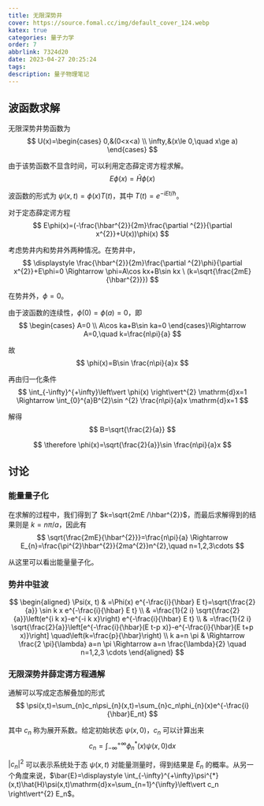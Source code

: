 ```yaml
---
title: 无限深势井
cover: https://source.fomal.cc/img/default_cover_124.webp
katex: true
categories: 量子力学
order: 7
abbrlink: 7324d20
date: 2023-04-27 20:25:24
tags:
description: 量子物理笔记
---
```

## 波函数求解
无限深势井势函数为
$$
U(x)=\begin{cases}
    0,&(0<x<a) \\
    \infty,&(x\le 0,\quad x\ge a)
\end{cases}
$$

由于该势函数不显含时间，可以利用定态薛定谔方程求解。
$$
E\phi(x)=\hat{H}\phi(x)
$$

波函数的形式为 $\psi(x,t)=\phi(x)T(t)$，其中 $T(t)=e^{- iEt / \hbar}$。

对于定态薛定谔方程
$$
E\phi(x)=(-\frac{\hbar^{2}}{2m}\frac{\partial ^{2}}{\partial x^{2}}+U(x))\phi(x)
$$

考虑势井内和势井外两种情况。在势井中，
$$
\displaystyle \frac{\hbar^{2}}{2m}\frac{\partial ^{2}\phi}{\partial x^{2}}+E\phi=0 \Rightarrow \phi=A\cos kx+B\sin kx \ (k=\sqrt{\frac{2mE}{\hbar^{2}}})
$$

在势井外，$\phi=0$。

由于波函数的连续性，$\phi(0)=\phi(a)=0$，即
$$
\begin{cases}
    A=0 \\
    A\cos ka+B\sin ka=0
\end{cases}\Rightarrow A=0,\quad k=\frac{n\pi}{a}
$$

故
$$
\phi(x)=B\sin \frac{n\pi}{a}x
$$

再由归一化条件
$$
\int_{-\infty}^{+\infty}\left\vert \phi(x) \right\vert^{2} \mathrm{d}x=1 \Rightarrow \int_{0}^{a}B^{2}\sin ^{2} \frac{n\pi}{a}x \mathrm{d}x=1
$$

解得
$$
B=\sqrt{\frac{2}{a}}
$$

$$
\therefore \phi(x)=\sqrt{\frac{2}{a}}\sin \frac{n\pi}{a}x
$$

## 讨论
### 能量量子化
在求解的过程中，我们得到了 $k=\sqrt{2mE /\hbar^{2}}$，而最后求解得到的结果则是 $k=n\pi /a$，因此有
$$
\sqrt{\frac{2mE}{\hbar^{2}}}=\frac{n\pi}{a} \Rightarrow E_{n}=\frac{\pi^{2}\hbar^{2}}{2ma^{2}}n^{2},\quad n=1,2,3\cdots 
$$

从这里可以看出能量量子化。

### 势井中驻波
$$
\begin{aligned}
\Psi(x, t) & =\Phi(x) e^{-\frac{i}{\hbar} E t}=\sqrt{\frac{2}{a}} \sin k x e^{-\frac{i}{\hbar} E t} \\
& =\frac{1}{2 i} \sqrt{\frac{2}{a}}\left(e^{i k x}-e^{-i k x}\right) e^{-\frac{i}{\hbar} E t} \\
& =\frac{1}{2 i} \sqrt{\frac{2}{a}}\left[e^{-\frac{i}{\hbar}(E t-p x)}-e^{-\frac{i}{\hbar}(E t+p x)}\right] \quad\left(k=\frac{p}{\hbar}\right) \\
k a=n \pi & \Rightarrow \frac{2 \pi}{\lambda} a=n \pi \Rightarrow a=n \frac{\lambda}{2} \quad n=1,2,3 \cdots
\end{aligned}
$$

### 无限深势井薛定谔方程通解
通解可以写成定态解叠加的形式
$$
\psi(x,t)=\sum_{n}c_n\psi_{n}(x,t)=\sum_{n}c_n\phi_{n}(x)e^{-\frac{i}{\hbar}E_nt}
$$

其中 $c_n$ 称为展开系数。给定初始状态 $\psi(x,0)$，$c_n$ 可以计算出来
$$
c_n=\int_{-\infty}^{+\infty}\phi_{n}^{*}(x)\psi(x,0)\mathrm{d}x
$$

$\left\vert c_n \right\vert ^{2}$ 可以表示系统处于态 $\psi(x,t)$ 对能量测量时，得到结果是 $E_n$ 的概率。从另一个角度来说，$\bar{E}=\displaystyle \int_{-\infty}^{+\infty}\psi^{*}(x,t)\hat{H}\psi(x,t)\mathrm{d}x=\sum_{n=1}^{\infty}\left\vert c_n \right\vert^{2} E_n$。



